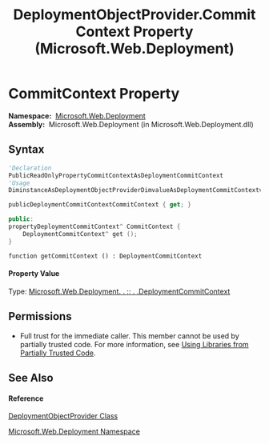 ﻿---
title: DeploymentObjectProvider.CommitContext Property  (Microsoft.Web.Deployment)
TOCTitle: CommitContext Property
ms:assetid: P:Microsoft.Web.Deployment.DeploymentObjectProvider.CommitContext
ms:mtpsurl: https://msdn.microsoft.com/en-us/library/microsoft.web.deployment.deploymentobjectprovider.commitcontext(v=VS.90)
ms:contentKeyID: 20209283
ms.date: 05/02/2012
mtps_version: v=VS.90
f1_keywords:
- Microsoft.Web.Deployment.DeploymentObjectProvider.CommitContext
- Microsoft.Web.Deployment.DeploymentObjectProvider.get_CommitContext
dev_langs:
- CSharp
- JScript
- VB
- c++
api_location:
- Microsoft.Web.Deployment.dll
api_name:
- Microsoft.Web.Deployment.DeploymentObjectProvider.CommitContext
- Microsoft.Web.Deployment.DeploymentObjectProvider.get_CommitContext
api_type:
- Managed
topic_type:
- apiref
- kbSyntax
product_family_name: VS
ROBOTS: INDEX,FOLLOW
---

# CommitContext Property

**Namespace:**  [Microsoft.Web.Deployment](microsoft-web-deployment-namespace.md)  
**Assembly:**  Microsoft.Web.Deployment (in Microsoft.Web.Deployment.dll)

## Syntax

``` vb
'Declaration
PublicReadOnlyPropertyCommitContextAsDeploymentCommitContext
'Usage
DiminstanceAsDeploymentObjectProviderDimvalueAsDeploymentCommitContextvalue = instance.CommitContext
```

``` csharp
publicDeploymentCommitContextCommitContext { get; }
```

``` c++
public:
propertyDeploymentCommitContext^ CommitContext {
    DeploymentCommitContext^ get ();
}
```

``` jscript
function getCommitContext () : DeploymentCommitContext
```

#### Property Value

Type: [Microsoft.Web.Deployment. . :: . .DeploymentCommitContext](deploymentcommitcontext-class-microsoft-web-deployment.md)  

## Permissions

  - Full trust for the immediate caller. This member cannot be used by partially trusted code. For more information, see [Using Libraries from Partially Trusted Code](https://msdn.microsoft.com/en-us/library/8skskf63\(v=vs.90\)).

## See Also

#### Reference

[DeploymentObjectProvider Class](deploymentobjectprovider-class-microsoft-web-deployment.md)

[Microsoft.Web.Deployment Namespace](microsoft-web-deployment-namespace.md)

